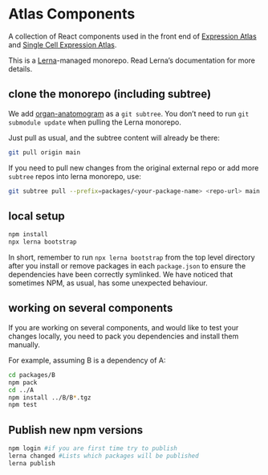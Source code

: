 # Atlas Components

A collection of React components used in the front end of [Expression Atlas](https://www.ebi.ac.uk/gxa) and
[Single Cell Expression Atlas](https://www.ebi.ac.uk/gxa/sc).

This is a [Lerna](https://github.com/lerna/lerna)-managed monorepo. Read Lerna’s documentation for more details.


## clone the monorepo (including subtree)
We add [organ-anatomogram](https://github.com/ebi-gene-expression-group/organ-anatomogram) as a `git subtree`. 
You don’t need to run `git submodule update` when pulling the Lerna monorepo. 

Just pull as usual, and the subtree content will already be there:
```bash
git pull origin main
```

If you need to pull new changes from the original external repo or add more `subtree` repos into lerna monorepo, use:
```bash
git subtree pull --prefix=packages/<your-package-name> <repo-url> main --squash
```

## local setup

```bash
npm install
npx lerna bootstrap
```

In short, remember to run `npx lerna bootstrap` from the top level directory after you install or remove packages in
each `package.json` to ensure the dependencies have been correctly symlinked. We have noticed that sometimes NPM, as
usual, has some unexpected behaviour.

## working on several components

If you are working on several components, and would like to test your changes locally, you need
to pack you dependencies and install them manually.

For example, assuming B is a dependency of A:

```bash
cd packages/B
npm pack
cd ../A
npm install ../B/B*.tgz
npm test
```

## Publish new npm versions
```bash
npm login #if you are first time try to publish
lerna changed #Lists which packages will be published
lerna publish
```